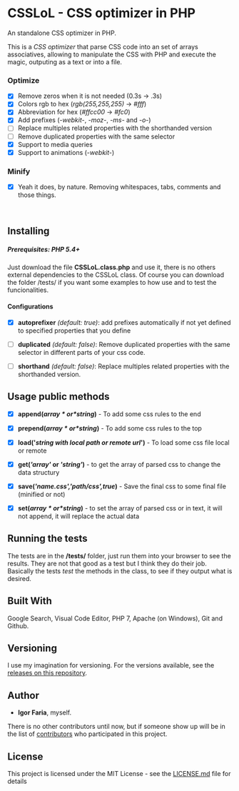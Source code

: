 
# CSSLoL - CSS optimizer in PHP
An standalone CSS optimizer in PHP.

This is a *CSS optimizer* that parse CSS code into an set of arrays associatives, allowing to manipulate the CSS with PHP and execute the magic, outputing as a text or into a file.

### Optimize
-  [x] Remove zeros when it is not needed (0.3s -> .3s)
-  [x] Colors rgb to hex (*rgb(255,255,255)* -> *#fff*)
-  [x] Abbreviation for hex (*#ffcc00* -> *#fc0*)
-  [x] Add prefixes (*-webkit-*, *-moz-*, *-ms-* and *-o-*)
- [ ] Replace multiples related properties with the shorthanded version
- [ ] Remove duplicated properties with the same selector
-  [x] Support to media queries
-  [x] Support to animations (*-webkit-*)

### Minify

-  [x] Yeah it does, by nature. Removing whitespaces, tabs, comments and those things.

<br>

## Installing
##### Prerequisites: PHP 5.4+
Just download the file **CSSLoL.class.php** and use it, there is no others external dependencies to the CSSLoL class.
Of course you can download the folder /tests/ if you want some examples to how use and to test the funcionalities.


#### Configurations

-  [x]  **autoprefixer**  *(default: true)*: add prefixes automatically if not yet defined to specified properties that you define

- [ ] **duplicated**  *(default: false)*: Remove duplicated properties with the same selector in different parts of your css code.

- [ ] **shorthand**  *(default: false)*: Replace multiples related properties with the shorthanded version.


## Usage public methods

-  [x]  **append(*$array* or *$string*)** - To add some css rules to the end

-  [x]  **prepend(*$array* or *$string*)** - To add some css rules to the top

-  [x]  **load('*string with local path or remote url*')** - To load some css file local or remote

-  [x]  **get(*'array'* or *'string'*)** - to get the array of parsed css to change the data structury

-  [x]  **save(*'name.css','path/css',true*)** - Save the final css to some final file (minified or not)

-  [x]  **set(*$array* or *$string*)** - to set the array of parsed css or in text, it will not append, it will replace the actual data



## Running the tests
The tests are in the **/tests/** folder, just run them into your browser to see the results. They are not that good as a test but I think they do their job. 
Basically the tests *test* the methods in the class, to see if they output what is desired. 
  

## Built With
Google Search, Visual Code Editor, PHP 7, Apache (on Windows),  Git and Github.
 

## Versioning
I use my imagination for versioning. For the versions available, see the [releases on this repository](https://github.com/igorfaria/CSSLoL/releases).

  

## Author
*  **Igor Faria**, myself.
  

There is no other contributors until now, but if someone show up will be in the list of [contributors](https://github.com/igorfaria/CSSLoL/contributors) who participated in this project.

 
## License

  

This project is licensed under the MIT License - see the [LICENSE.md](LICENSE.md) file for details